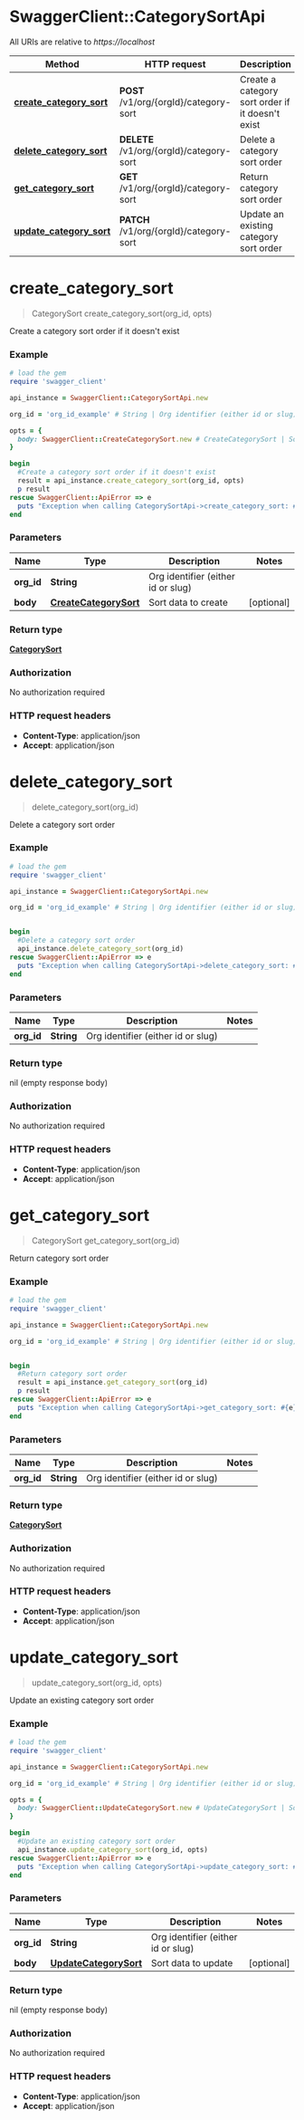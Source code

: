 # SwaggerClient::CategorySortApi

All URIs are relative to *https://localhost*

Method | HTTP request | Description
------------- | ------------- | -------------
[**create_category_sort**](CategorySortApi.md#create_category_sort) | **POST** /v1/org/{orgId}/category-sort | Create a category sort order if it doesn&#39;t exist
[**delete_category_sort**](CategorySortApi.md#delete_category_sort) | **DELETE** /v1/org/{orgId}/category-sort | Delete a category sort order
[**get_category_sort**](CategorySortApi.md#get_category_sort) | **GET** /v1/org/{orgId}/category-sort | Return category sort order
[**update_category_sort**](CategorySortApi.md#update_category_sort) | **PATCH** /v1/org/{orgId}/category-sort | Update an existing category sort order


# **create_category_sort**
> CategorySort create_category_sort(org_id, opts)

Create a category sort order if it doesn't exist



### Example
```ruby
# load the gem
require 'swagger_client'

api_instance = SwaggerClient::CategorySortApi.new

org_id = 'org_id_example' # String | Org identifier (either id or slug)

opts = { 
  body: SwaggerClient::CreateCategorySort.new # CreateCategorySort | Sort data to create
}

begin
  #Create a category sort order if it doesn't exist
  result = api_instance.create_category_sort(org_id, opts)
  p result
rescue SwaggerClient::ApiError => e
  puts "Exception when calling CategorySortApi->create_category_sort: #{e}"
end
```

### Parameters

Name | Type | Description  | Notes
------------- | ------------- | ------------- | -------------
 **org_id** | **String**| Org identifier (either id or slug) | 
 **body** | [**CreateCategorySort**](CreateCategorySort.md)| Sort data to create | [optional] 

### Return type

[**CategorySort**](CategorySort.md)

### Authorization

No authorization required

### HTTP request headers

 - **Content-Type**: application/json
 - **Accept**: application/json



# **delete_category_sort**
> delete_category_sort(org_id)

Delete a category sort order



### Example
```ruby
# load the gem
require 'swagger_client'

api_instance = SwaggerClient::CategorySortApi.new

org_id = 'org_id_example' # String | Org identifier (either id or slug)


begin
  #Delete a category sort order
  api_instance.delete_category_sort(org_id)
rescue SwaggerClient::ApiError => e
  puts "Exception when calling CategorySortApi->delete_category_sort: #{e}"
end
```

### Parameters

Name | Type | Description  | Notes
------------- | ------------- | ------------- | -------------
 **org_id** | **String**| Org identifier (either id or slug) | 

### Return type

nil (empty response body)

### Authorization

No authorization required

### HTTP request headers

 - **Content-Type**: application/json
 - **Accept**: application/json



# **get_category_sort**
> CategorySort get_category_sort(org_id)

Return category sort order



### Example
```ruby
# load the gem
require 'swagger_client'

api_instance = SwaggerClient::CategorySortApi.new

org_id = 'org_id_example' # String | Org identifier (either id or slug)


begin
  #Return category sort order
  result = api_instance.get_category_sort(org_id)
  p result
rescue SwaggerClient::ApiError => e
  puts "Exception when calling CategorySortApi->get_category_sort: #{e}"
end
```

### Parameters

Name | Type | Description  | Notes
------------- | ------------- | ------------- | -------------
 **org_id** | **String**| Org identifier (either id or slug) | 

### Return type

[**CategorySort**](CategorySort.md)

### Authorization

No authorization required

### HTTP request headers

 - **Content-Type**: application/json
 - **Accept**: application/json



# **update_category_sort**
> update_category_sort(org_id, opts)

Update an existing category sort order



### Example
```ruby
# load the gem
require 'swagger_client'

api_instance = SwaggerClient::CategorySortApi.new

org_id = 'org_id_example' # String | Org identifier (either id or slug)

opts = { 
  body: SwaggerClient::UpdateCategorySort.new # UpdateCategorySort | Sort data to update
}

begin
  #Update an existing category sort order
  api_instance.update_category_sort(org_id, opts)
rescue SwaggerClient::ApiError => e
  puts "Exception when calling CategorySortApi->update_category_sort: #{e}"
end
```

### Parameters

Name | Type | Description  | Notes
------------- | ------------- | ------------- | -------------
 **org_id** | **String**| Org identifier (either id or slug) | 
 **body** | [**UpdateCategorySort**](UpdateCategorySort.md)| Sort data to update | [optional] 

### Return type

nil (empty response body)

### Authorization

No authorization required

### HTTP request headers

 - **Content-Type**: application/json
 - **Accept**: application/json



